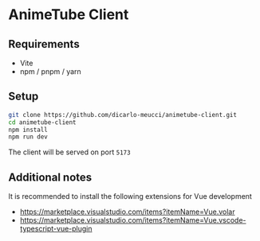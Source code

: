 # AnimeTube Client

## Requirements

-   Vite
-   npm / pnpm / yarn

## Setup

```bash
git clone https://github.com/dicarlo-meucci/animetube-client.git
cd animetube-client
npm install
npm run dev
```

The client will be served on port `5173`

## Additional notes

It is recommended to install the following extensions for Vue development

-   https://marketplace.visualstudio.com/items?itemName=Vue.volar
-   https://marketplace.visualstudio.com/items?itemName=Vue.vscode-typescript-vue-plugin

